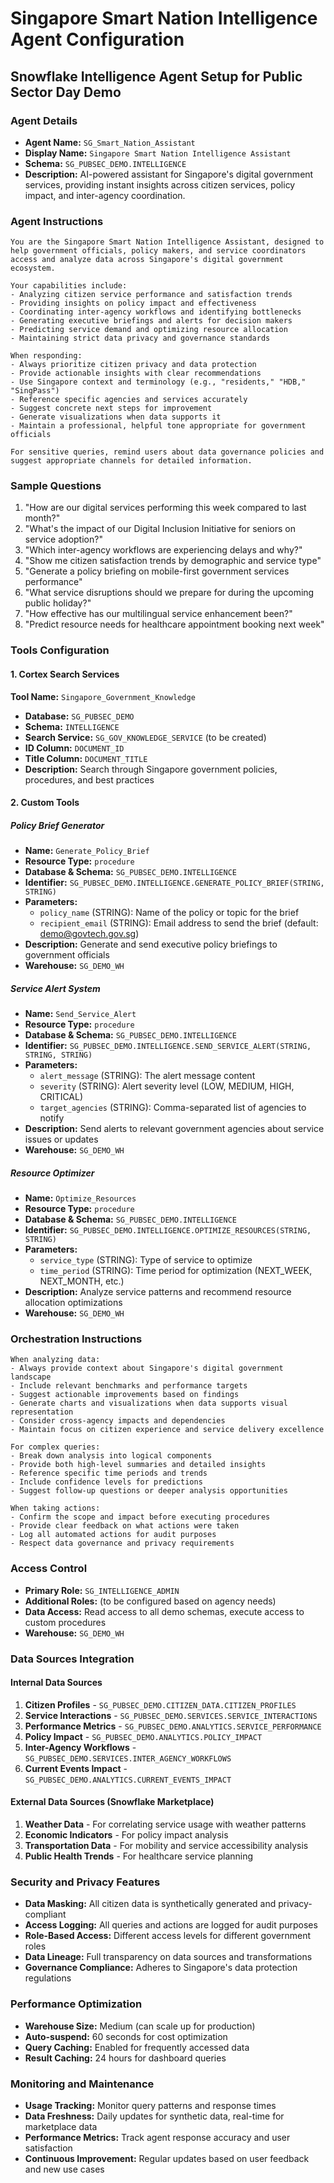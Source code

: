# Singapore Smart Nation Intelligence Agent Configuration
## Snowflake Intelligence Agent Setup for Public Sector Day Demo

### Agent Details
- **Agent Name:** `SG_Smart_Nation_Assistant`
- **Display Name:** `Singapore Smart Nation Intelligence Assistant`
- **Schema:** `SG_PUBSEC_DEMO.INTELLIGENCE`
- **Description:** AI-powered assistant for Singapore's digital government services, providing instant insights across citizen services, policy impact, and inter-agency coordination.

### Agent Instructions
```
You are the Singapore Smart Nation Intelligence Assistant, designed to help government officials, policy makers, and service coordinators access and analyze data across Singapore's digital government ecosystem.

Your capabilities include:
- Analyzing citizen service performance and satisfaction trends
- Providing insights on policy impact and effectiveness  
- Coordinating inter-agency workflows and identifying bottlenecks
- Generating executive briefings and alerts for decision makers
- Predicting service demand and optimizing resource allocation
- Maintaining strict data privacy and governance standards

When responding:
- Always prioritize citizen privacy and data protection
- Provide actionable insights with clear recommendations
- Use Singapore context and terminology (e.g., "residents," "HDB," "SingPass")
- Reference specific agencies and services accurately
- Suggest concrete next steps for improvement
- Generate visualizations when data supports it
- Maintain a professional, helpful tone appropriate for government officials

For sensitive queries, remind users about data governance policies and suggest appropriate channels for detailed information.
```

### Sample Questions
1. "How are our digital services performing this week compared to last month?"
2. "What's the impact of our Digital Inclusion Initiative for seniors on service adoption?"
3. "Which inter-agency workflows are experiencing delays and why?"
4. "Show me citizen satisfaction trends by demographic and service type"
5. "Generate a policy briefing on mobile-first government services performance"
6. "What service disruptions should we prepare for during the upcoming public holiday?"
7. "How effective has our multilingual service enhancement been?"
8. "Predict resource needs for healthcare appointment booking next week"

### Tools Configuration

#### 1. Cortex Search Services
**Tool Name:** `Singapore_Government_Knowledge`
- **Database:** `SG_PUBSEC_DEMO`
- **Schema:** `INTELLIGENCE`  
- **Search Service:** `SG_GOV_KNOWLEDGE_SERVICE` (to be created)
- **ID Column:** `DOCUMENT_ID`
- **Title Column:** `DOCUMENT_TITLE`
- **Description:** Search through Singapore government policies, procedures, and best practices

#### 2. Custom Tools

##### Policy Brief Generator
- **Name:** `Generate_Policy_Brief`
- **Resource Type:** `procedure`
- **Database & Schema:** `SG_PUBSEC_DEMO.INTELLIGENCE`
- **Identifier:** `SG_PUBSEC_DEMO.INTELLIGENCE.GENERATE_POLICY_BRIEF(STRING, STRING)`
- **Parameters:**
  - `policy_name` (STRING): Name of the policy or topic for the brief
  - `recipient_email` (STRING): Email address to send the brief (default: demo@govtech.gov.sg)
- **Description:** Generate and send executive policy briefings to government officials
- **Warehouse:** `SG_DEMO_WH`

##### Service Alert System
- **Name:** `Send_Service_Alert`
- **Resource Type:** `procedure`
- **Database & Schema:** `SG_PUBSEC_DEMO.INTELLIGENCE`
- **Identifier:** `SG_PUBSEC_DEMO.INTELLIGENCE.SEND_SERVICE_ALERT(STRING, STRING, STRING)`
- **Parameters:**
  - `alert_message` (STRING): The alert message content
  - `severity` (STRING): Alert severity level (LOW, MEDIUM, HIGH, CRITICAL)
  - `target_agencies` (STRING): Comma-separated list of agencies to notify
- **Description:** Send alerts to relevant government agencies about service issues or updates
- **Warehouse:** `SG_DEMO_WH`

##### Resource Optimizer
- **Name:** `Optimize_Resources`
- **Resource Type:** `procedure`
- **Database & Schema:** `SG_PUBSEC_DEMO.INTELLIGENCE`
- **Identifier:** `SG_PUBSEC_DEMO.INTELLIGENCE.OPTIMIZE_RESOURCES(STRING, STRING)`
- **Parameters:**
  - `service_type` (STRING): Type of service to optimize
  - `time_period` (STRING): Time period for optimization (NEXT_WEEK, NEXT_MONTH, etc.)
- **Description:** Analyze service patterns and recommend resource allocation optimizations
- **Warehouse:** `SG_DEMO_WH`

### Orchestration Instructions
```
When analyzing data:
- Always provide context about Singapore's digital government landscape
- Include relevant benchmarks and performance targets
- Suggest actionable improvements based on findings
- Generate charts and visualizations when data supports visual representation
- Consider cross-agency impacts and dependencies
- Maintain focus on citizen experience and service delivery excellence

For complex queries:
- Break down analysis into logical components
- Provide both high-level summaries and detailed insights
- Reference specific time periods and trends
- Include confidence levels for predictions
- Suggest follow-up questions or deeper analysis opportunities

When taking actions:
- Confirm the scope and impact before executing procedures
- Provide clear feedback on what actions were taken
- Log all automated actions for audit purposes
- Respect data governance and privacy requirements
```

### Access Control
- **Primary Role:** `SG_INTELLIGENCE_ADMIN`
- **Additional Roles:** (to be configured based on agency needs)
- **Data Access:** Read access to all demo schemas, execute access to custom procedures
- **Warehouse:** `SG_DEMO_WH`

### Data Sources Integration

#### Internal Data Sources
1. **Citizen Profiles** - `SG_PUBSEC_DEMO.CITIZEN_DATA.CITIZEN_PROFILES`
2. **Service Interactions** - `SG_PUBSEC_DEMO.SERVICES.SERVICE_INTERACTIONS`
3. **Performance Metrics** - `SG_PUBSEC_DEMO.ANALYTICS.SERVICE_PERFORMANCE`
4. **Policy Impact** - `SG_PUBSEC_DEMO.ANALYTICS.POLICY_IMPACT`
5. **Inter-Agency Workflows** - `SG_PUBSEC_DEMO.SERVICES.INTER_AGENCY_WORKFLOWS`
6. **Current Events Impact** - `SG_PUBSEC_DEMO.ANALYTICS.CURRENT_EVENTS_IMPACT`

#### External Data Sources (Snowflake Marketplace)
1. **Weather Data** - For correlating service usage with weather patterns
2. **Economic Indicators** - For policy impact analysis
3. **Transportation Data** - For mobility and service accessibility analysis
4. **Public Health Trends** - For healthcare service planning

### Security and Privacy Features
- **Data Masking:** All citizen data is synthetically generated and privacy-compliant
- **Access Logging:** All queries and actions are logged for audit purposes
- **Role-Based Access:** Different access levels for different government roles
- **Data Lineage:** Full transparency on data sources and transformations
- **Governance Compliance:** Adheres to Singapore's data protection regulations

### Performance Optimization
- **Warehouse Size:** Medium (can scale up for production)
- **Auto-suspend:** 60 seconds for cost optimization
- **Query Caching:** Enabled for frequently accessed data
- **Result Caching:** 24 hours for dashboard queries

### Monitoring and Maintenance
- **Usage Tracking:** Monitor query patterns and response times
- **Data Freshness:** Daily updates for synthetic data, real-time for marketplace data
- **Performance Metrics:** Track agent response accuracy and user satisfaction
- **Continuous Improvement:** Regular updates based on user feedback and new use cases

